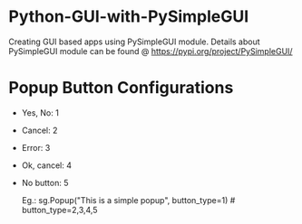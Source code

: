 # Python-GUI-with-PySimpleGUI
Creating GUI based apps using PySimpleGUI module. Details about PySimpleGUI module can be found @  https://pypi.org/project/PySimpleGUI/

# Popup Button Configurations

- Yes, No: 1
- Cancel: 2
- Error: 3
- Ok, cancel: 4
- No button: 5

  Eg.: sg.Popup("This is a simple popup", button_type=1) # button_type=2,3,4,5
